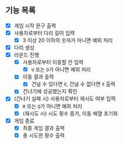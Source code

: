 ## 기능 목록

- [x] 게임 시작 문구 출력
- [x] 사용자로부터 다리 길이 입력
  - [x] 3 이상 20 이하의 숫자가 아니면 예외 처리
- [x] 다리 생성
- [x] 라운드 진행
  - [x] 사용자로부터 이동할 칸 입력
    - [x] `U` 또는 `D`가 아니면 예외 처리
  - [x] 이동 결과 출력
    - [x] 건널 수 있다면 `O`, 건널 수 없다면 `X` 출력
  - [x] 건너기에 성공했는지 확인
- [x] (건너기 실패 시) 사용자로부터 재시도 여부 입력
  - [x] `R` 또는 `Q`가 아니면 예외 처리
  - [x] (재시도 시) 시도 횟수 증가, 이동 배열 초기화
- [x] 게임 종료
  - [x] 최종 게임 결과 출력
  - [x] 총 시도한 횟수 출력
